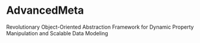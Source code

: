 # AdvancedMeta
Revolutionary Object-Oriented Abstraction Framework for Dynamic Property Manipulation and Scalable Data Modeling
